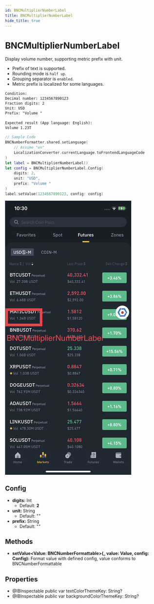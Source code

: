 ```yaml
---
id: BNCMultiplierNumberLabel
title: BNCMultiplierNumberLabel
hide_title: true
---
```


# BNCMultiplierNumberLabel

Display volume number, supporting metric prefix with unit.
- Prefix of text is supported.
- Rounding mode is `half up`.
- Grouping separator is `enabled`.
- Metric prefix is localized for some languages.

```
Condition:
Decimal number: 1234567890123
Fraction digits: 2
Unit: USD
Prefix: "Volume "

Expected result (App language: English):
Volume 1.23T
```

```swift
// Sample Code
BNCNumberFormatter.shared.setLanguage(
    // Assume "en"
    LocalizationConverter.currentLanguage.toFrontendLanguageCode
)
let label = BNCMultiplierNumberLabel()
let config = BNCMultiplierNumberLabel.Config(
    digits: 2,
    unit: "USD",
    prefix: "Volume "
)
label.setValue(1234567890123, config: config)
```

![Example](assets/BNCMultiplierNumberLabel.jpg)

## Config
- **digits:** Int
  - Default: **2**
- **unit:** String
  - Default: ""
- **prefix:** String
  - Default: ""

## Methods
- **setValue<Value: BNCNumberFormattable>(_ value: Value, config: Config):** Format value with defined config, value conforms to BNCNumberFormattable

## Properties

- @IBInspectable public var textColorThemeKey: String?
- @IBInspectable public var backgroundColorThemeKey: String?
